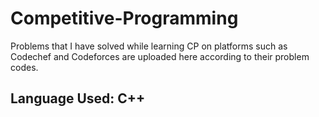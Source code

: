 # Competitive-Programming

Problems that I have solved while learning CP on platforms such as Codechef and Codeforces are uploaded here according to their problem codes.

## Language Used: C++ 
